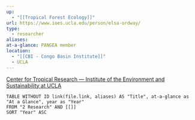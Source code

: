 ```yaml
---
up:
  - "[[Tropical Forest Ecology]]"
url: https://www.ioes.ucla.edu/person/elsa-ordway/
type:
  - researcher
aliases: 
at-a-glance: PANGEA member
location:
  - "[[CBI - Congo Basin Institute]]"
  - UCLA
---
```

[Center for Tropical Research — Institute of the Environment and Sustainability at UCLA](https://www.ioes.ucla.edu/ctr/)

```dataview
TABLE WITHOUT ID link(file.link, aliases) AS "Title", at-a-glance as "At a Glance", year as "Year"
FROM "2 Research" AND [[]]
SORT "Year" ASC
```